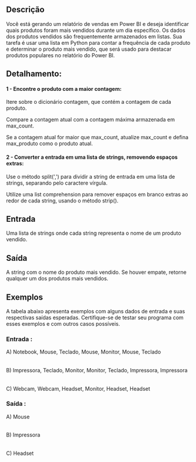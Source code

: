 ## Descrição
Você está gerando um relatório de vendas em Power BI e deseja identificar quais produtos foram mais vendidos durante um dia específico. Os dados dos produtos vendidos são frequentemente armazenados em listas. Sua tarefa é usar uma lista em Python para contar a frequência de cada produto e determinar o produto mais vendido, que será usado para destacar produtos populares no relatório do Power BI.

## Detalhamento:

#### 1 - Encontre o produto com a maior contagem:

Itere sobre o dicionário contagem, que contém a contagem de cada produto.

Compare a contagem atual com a contagem máxima armazenada em max_count.

Se a contagem atual for maior que max_count, atualize max_count e defina max_produto como o produto atual.

#### 2 - Converter a entrada em uma lista de strings, removendo espaços extras:

Use o método split(',') para dividir a string de entrada em uma lista de strings, separando pelo caractere vírgula.

Utilize uma list comprehension para remover espaços em branco extras ao redor de cada string, usando o método strip().

## Entrada
Uma lista de strings onde cada string representa o nome de um produto vendido.

## Saída
A string com o nome do produto mais vendido. Se houver empate, retorne qualquer um dos produtos mais vendidos.

## Exemplos
A tabela abaixo apresenta exemplos com alguns dados de entrada e suas respectivas saídas esperadas. Certifique-se de testar seu programa com esses exemplos e com outros casos possíveis.

### Entrada :
A) Notebook, Mouse, Teclado, Mouse, Monitor, Mouse, Teclado
######
B) Impressora, Teclado, Monitor, Monitor, Teclado, Impressora, Impressora
######
C) Webcam, Webcam, Headset, Monitor, Headset, Headset

### Saída :
A) Mouse
######
B) Impressora
######
C) Headset
